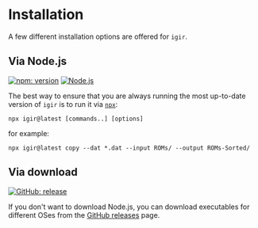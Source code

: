 # Installation

A few different installation options are offered for `igir`.

## Via Node.js

[![npm: version](https://img.shields.io/npm/v/igir?color=%23cc3534&label=version&logo=npm&logoColor=white)](https://www.npmjs.com/package/igir)
[![Node.js](https://img.shields.io/node/v/igir?label=Node.js&logo=node.js&logoColor=white)](https://nodejs.org/en/download/)

The best way to ensure that you are always running the most up-to-date version of `igir` is to run it via [`npx`](https://docs.npmjs.com/cli/v8/commands/npx):

```shell
npx igir@latest [commands..] [options]
```

for example:

```shell
npx igir@latest copy --dat *.dat --input ROMs/ --output ROMs-Sorted/
```

## Via download

[![GitHub: release](https://img.shields.io/github/v/release/emmercm/igir?color=%236e5494&logo=github&logoColor=white)](https://github.com/emmercm/igir/releases/latest)

If you don't want to download Node.js, you can download executables for different OSes from the [GitHub releases](https://github.com/emmercm/igir/releases) page.
